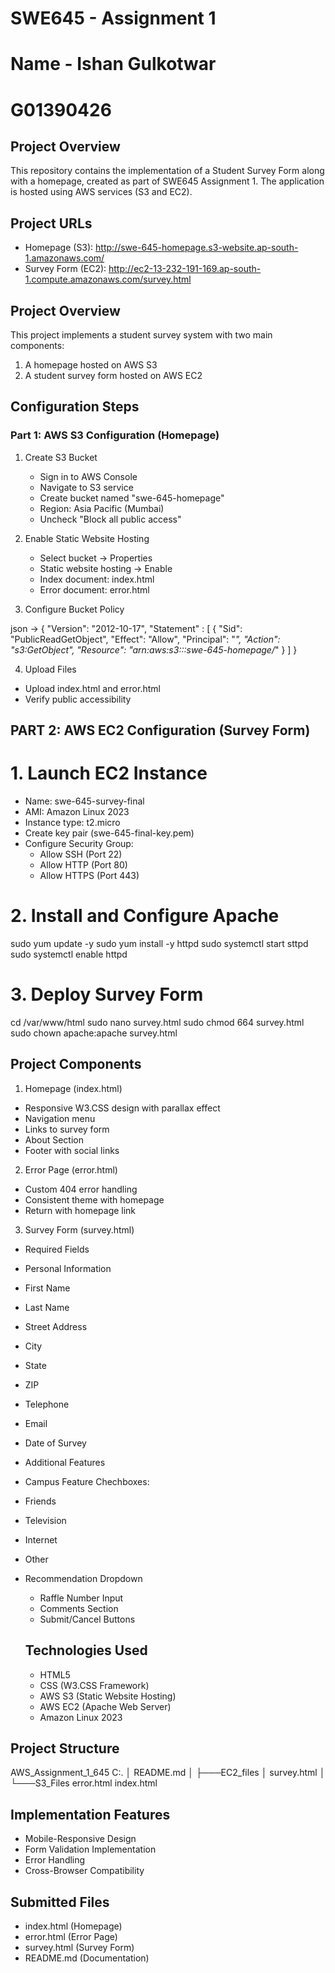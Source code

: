 # SWE645 - Assignment 1 
# Name - Ishan Gulkotwar
# G01390426

## Project Overview
This repository contains the implementation of a Student Survey Form along with a homepage, created as part of SWE645 Assignment 1. The application is hosted using AWS services (S3 and EC2).

## Project URLs
- Homepage (S3): http://swe-645-homepage.s3-website.ap-south-1.amazonaws.com/
- Survey Form (EC2): http://ec2-13-232-191-169.ap-south-1.compute.amazonaws.com/survey.html

## Project Overview
This project implements a student survey system with two main components:
1. A homepage hosted on AWS S3
2. A student survey form hosted on AWS EC2

## Configuration Steps

### Part 1: AWS S3 Configuration (Homepage)
1. Create S3 Bucket
   - Sign in to AWS Console
   - Navigate to S3 service
   - Create bucket named "swe-645-homepage"
   - Region: Asia Pacific (Mumbai)
   - Uncheck "Block all public access"

2. Enable Static Website Hosting
   - Select bucket → Properties
   - Static website hosting → Enable
   - Index document: index.html
   - Error document: error.html

3. Configure Bucket Policy

json ->
{
    "Version": "2012-10-17",
    "Statement" : [
        {
            "Sid": "PublicReadGetObject",
            "Effect": "Allow",
            "Principal": "*",
            "Action": "s3:GetObject",
            "Resource": "arn:aws:s3:::swe-645-homepage/*"
        }
    ]
}

4. Upload Files
- Upload index.html and error.html
- Verify public accessibility

## PART 2: AWS EC2 Configuration (Survey Form)

# 1. Launch EC2 Instance
  - Name: swe-645-survey-final
  - AMI: Amazon Linux 2023
  - Instance type: t2.micro
  - Create key pair (swe-645-final-key.pem)
  - Configure Security Group: 
    - Allow SSH (Port 22)
    - Allow HTTP (Port 80)
    - Allow HTTPS (Port 443)

# 2. Install and Configure Apache

sudo yum update -y
sudo yum install -y httpd
sudo systemctl start sttpd
sudo systemctl enable httpd

# 3. Deploy Survey Form

cd /var/www/html
sudo nano survey.html
sudo chmod 664 survey.html
sudo chown apache:apache survey.html

## Project Components
1. Homepage (index.html)
 - Responsive W3.CSS design with parallax effect
 - Navigation menu
 - Links to survey form
 - About Section
 - Footer with social links

2. Error Page (error.html)
 - Custom 404 error handling
 - Consistent theme with homepage
 - Return with homepage link

3. Survey Form (survey.html)
- Required Fields 
 - Personal Information 
  - First Name
  - Last Name
  - Street Address
  - City 
  - State
  - ZIP
  - Telephone
  - Email
  - Date of Survey

- Additional Features
 - Campus Feature Chechboxes:
  - Friends 
  - Television 
  - Internet
  - Other

- Recommendation Dropdown
  - Raffle Number Input
  - Comments Section 
  - Submit/Cancel Buttons

  ## Technologies Used

  - HTML5
  - CSS (W3.CSS Framework)
  - AWS S3 (Static Website Hosting)
  - AWS EC2 (Apache Web Server)
  - Amazon Linux 2023

## Project Structure

AWS_Assignment_1_645
C:.
│   README.md
│
├───EC2_files
│       survey.html
│
└───S3_Files
        error.html
        index.html
    
## Implementation Features

 - Mobile-Responsive Design
 - Form Validation Implementation
 - Error Handling
 - Cross-Browser Compatibility

## Submitted Files
- index.html (Homepage)
- error.html (Error Page)
- survey.html (Survey Form)
- README.md (Documentation)


